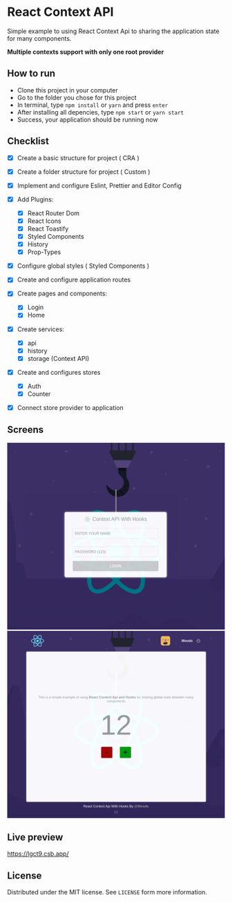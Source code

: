 # React Context API

Simple example to using React Context Api to sharing the application state for many components.

**Multiple contexts support with only one root provider**

## How to run
- Clone this project in your computer
- Go to the folder you chose for this project
- In terminal, type `npm install` or `yarn` and press `enter`
- After installing all depencies, type `npm start` or `yarn start` 
- Success, your application should be running now 

## Checklist

- [x] Create a basic structure for project ( CRA )
- [x] Create a folder structure for project ( Custom )
- [x] Implement and configure Eslint, Prettier and Editor Config 
- [x] Add Plugins:

  - [x] React Router Dom
  - [x] React Icons
  - [x] React Toastify
  - [x] Styled Components
  - [x] History
  - [x] Prop-Types
  
- [x] Configure global styles ( Styled Components )
- [x] Create and configure application routes
- [x] Create pages and components:
  
   - [x] Login
   - [x] Home

- [x] Create services:

  - [x] api
  - [x] history
  - [x] storage (Context API)

- [x] Create and configures stores
  - [x] Auth
  - [x] Counter

- [x] Connect store provider to application

 ## Screens
 ![Login](./screens/login.png)
 ![Main](./screens/main.png)

 ## Live preview
 https://lgct9.csb.app/
 
 ## License
 Distributed under the MIT license. See `LICENSE` form more information.
